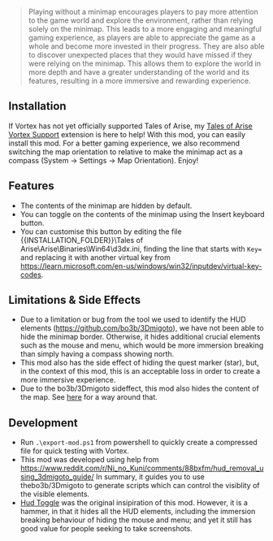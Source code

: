 > Playing without a minimap encourages players to pay more attention to the game world and explore the environment, rather than relying solely on the minimap. This leads to a more engaging and meaningful gaming experience, as players are able to appreciate the game as a whole and become more invested in their progress. They are also able to discover unexpected places that they would have missed if they were relying on the minimap. This allows them to explore the world in more depth and have a greater understanding of the world and its features, resulting in a more immersive and rewarding experience.



## Installation
If Vortex has not yet officially supported Tales of Arise, my [Tales of Arise Vortex Support](https://www.nexusmods.com/site/mods/500) extension is here to help! With this mod, you can easily install this mod. For a better gaming experience, we also recommend switching the map orientation to relative to make the minimap act as a compass (System -> Settings -> Map Orientation). Enjoy!

## Features
- The contents of the minimap are hidden by default.
- You can toggle on the contents of the minimap using the Insert keyboard button.
- You can customise this button by editing the file {{INSTALLATION_FOLDER}}\Tales of Arise\Arise\Binaries\Win64\d3dx.ini, finding the line that starts with `Key=` and replacing it with another virtual key from https://learn.microsoft.com/en-us/windows/win32/inputdev/virtual-key-codes.


## Limitations & Side Effects

- Due to a limitation or bug from the tool we used to identify the HUD elements (https://github.com/bo3b/3Dmigoto), we have not been able to hide the minimap border. Otherwise, it hides additional crucial elements such as the mouse and menu, which would be more immersion breaking than simply having a compass showing north.
- This mod also has the side effect of hiding the quest marker (star), but, in the context of this mod, this is an acceptable loss in order to create a more immersive experience.
- Due to the bo3b/3Dmigoto sideffect, this mod also hides the content of the map. See [here](https://github.com/rdok/tales-of-arise_minimap-to-compass-hud/pull/1/files#diff-7950cd6e74d160f10688ee1dc174eff1a9ec44e022f5c240e463b480e68e828fR26) for a way around that.

## Development
- Run `.\export-mod.ps1` from powershell to quickly create a compressed file for quick testing with Vortex.
- This mod was developed using help from https://www.reddit.com/r/Ni_no_Kuni/comments/88bxfm/hud_removal_using_3dmigoto_guide/ In summary, it guides you to use thebo3b/3Dmigoto to generate scripts which can control the visiblity of the visible elements.
- [Hud Toggle](https://www.nexusmods.com/talesofarise/mods/4) was the original insipiration of this mod. However, it is a hammer, in that it hides all the HUD elements, including the immersion breaking behaviour of hiding the mouse and menu; and yet it still has good value for people seeking to take screenshots.




